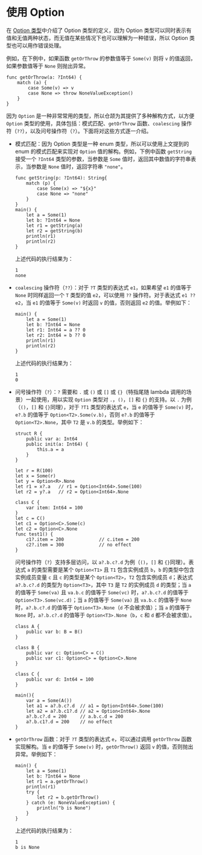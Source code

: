 # 使用 Option

在 [Option 类型](../enum_and_pattern_match/option_type.md)中介绍了 Option 类型的定义，因为 Option 类型可以同时表示有值和无值两种状态，而无值在某些情况下也可以理解为一种错误，所以 Option 类型也可以用作错误处理。

例如，在下例中，如果函数 `getOrThrow` 的参数值等于 `Some(v)` 则将 `v` 的值返回，如果参数值等于 `None` 则抛出异常。

<!-- compile -->

```cangjie
func getOrThrow(a: ?Int64) {
    match (a) {
        case Some(v) => v
        case None => throw NoneValueException()
    }
}
```

因为 `Option` 是一种非常常用的类型，所以仓颉为其提供了多种解构方式，以方便 `Option` 类型的使用，具体包括：模式匹配、`getOrThrow` 函数、`coalescing` 操作符（`??`），以及问号操作符（`?`）。下面将对这些方式逐一介绍。

- 模式匹配：因为 Option 类型是一种 enum 类型，所以可以使用上文提到的 enum 的模式匹配来实现对 `Option` 值的解构。例如，下例中函数 `getString` 接受一个 `?Int64` 类型的参数，当参数是 `Some` 值时，返回其中数值的字符串表示，当参数是 `None` 值时，返回字符串 `"none"`。

    <!-- verify -->

    ```cangjie
    func getString(p: ?Int64): String{
        match (p) {
            case Some(x) => "${x}"
            case None => "none"
        }
    }
    main() {
        let a = Some(1)
        let b: ?Int64 = None
        let r1 = getString(a)
        let r2 = getString(b)
        println(r1)
        println(r2)
    }
    ```

   上述代码的执行结果为：

    ```text
    1
    none
    ```

- `coalescing` 操作符（`??`）：对于 `?T` 类型的表达式 `e1`，如果希望 `e1` 的值等于 `None` 时同样返回一个 `T` 类型的值 `e2`，可以使用 `??` 操作符。对于表达式 `e1 ?? e2`，当 `e1` 的值等于 `Some(v)` 时返回 `v` 的值，否则返回 `e2` 的值。举例如下：

    <!-- verify -->

    ```cangjie
    main() {
        let a = Some(1)
        let b: ?Int64 = None
        let r1: Int64 = a ?? 0
        let r2: Int64 = b ?? 0
        println(r1)
        println(r2)
    }
    ```

   上述代码的执行结果为：

    ```text
    1
    0
    ```

- 问号操作符（`?`）：`?` 需要和 `.` 或 `()` 或 `[]` 或 `{}`（特指尾随 lambda 调用的场景）一起使用，用以实现 `Option` 类型对 `.`，`()`，`[]` 和 `{}` 的支持。以 `.` 为例（`()`，`[]` 和 `{}`同理），对于 `?T1` 类型的表达式 `e`，当 `e` 的值等于 `Some(v)` 时，`e?.b` 的值等于 `Option<T2>.Some(v.b)`，否则 `e?.b` 的值等于 `Option<T2>.None`，其中 `T2` 是 `v.b` 的类型。举例如下：

    <!-- compile -->

    ```cangjie
    struct R {
        public var a: Int64
        public init(a: Int64) {
            this.a = a
        }
    }

    let r = R(100)
    let x = Some(r)
    let y = Option<R>.None
    let r1 = x?.a   // r1 = Option<Int64>.Some(100)
    let r2 = y?.a   // r2 = Option<Int64>.None

    class C {
        var item: Int64 = 100
    }
    let c = C()
    let c1 = Option<C>.Some(c)
    let c2 = Option<C>.None
    func test1() {
        c1?.item = 200             // c.item = 200
        c2?.item = 300             // no effect
    }
    ```

   问号操作符（`?`）支持多层访问，以 `a?.b.c?.d` 为例（`()`，`[]` 和 `{}`同理）。表达式 `a` 的类型需要是某个 `Option<T1>` 且 `T1` 包含实例成员 `b`，`b` 的类型中包含实例成员变量 `c` 且 `c` 的类型是某个 `Option<T2>`，`T2` 包含实例成员 `d`；表达式 `a?.b.c?.d` 的类型为 `Option<T3>`，其中 `T3` 是 `T2` 的实例成员 `d` 的类型；当 `a` 的值等于 `Some(va)` 且 `va.b.c` 的值等于 `Some(vc)` 时，`a?.b.c?.d` 的值等于 `Option<T3>.Some(vc.d)`；当 `a` 的值等于 `Some(va)` 且 `va.b.c` 的值等于 `None` 时，`a?.b.c?.d` 的值等于 `Option<T3>.None`（`d` 不会被求值）；当 `a` 的值等于 `None` 时，`a?.b.c?.d` 的值等于 `Option<T3>.None`（`b`，`c` 和 `d` 都不会被求值）。

    <!-- compile -->

    ```cangjie
    class A {
        public var b: B = B()
    }

    class B {
        public var c: Option<C> = C()
        public var c1: Option<C> = Option<C>.None
    }

    class C {
        public var d: Int64 = 100
    }

    main(){
        var a = Some(A())
        let a1 = a?.b.c?.d  // a1 = Option<Int64>.Some(100)
        let a2 = a?.b.c1?.d // a2 = Option<Int64>.None
        a?.b.c?.d = 200     // a.b.c.d = 200
        a?.b.c1?.d = 200    // no effect
    }
    ```

- `getOrThrow` 函数：对于 `?T` 类型的表达式 `e`，可以通过调用 `getOrThrow` 函数实现解构。当 `e` 的值等于 `Some(v)` 时，`getOrThrow()` 返回 `v` 的值，否则抛出异常。举例如下：

    <!-- verify -->

    ```cangjie
    main() {
        let a = Some(1)
        let b: ?Int64 = None
        let r1 = a.getOrThrow()
        println(r1)
        try {
            let r2 = b.getOrThrow()
        } catch (e: NoneValueException) {
            println("b is None")
        }
    }
    ```

   上述代码的执行结果为：

    ```text
    1
    b is None
    ```
